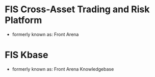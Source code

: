 # FIS Cross-Asset Trading and Risk Platform
- formerly known as: Front Arena


# FIS Kbase
- formerly known as: Front Arena Knowledgebase
